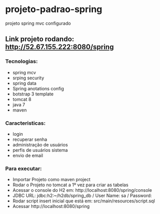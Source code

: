 # projeto-padrao-spring
projeto spring mvc configurado

## Link projeto rodando: http://52.67.155.222:8080/spring
 
### Tecnologias:
 
 * spring mcv
 * srping security
 * spring data
 * Spring anotations config
 * botstrap 3 template
 * tomcat 8 
 * java 7
 * maven
 
### Caracteristicas:
 
 * login
 * recuperar senha
 * administração de usuários
 * perfis de usuários sistema
 * envio de email
 

### Para executar:

* Importar Projeto como maven project
* Rodar o Projeto no tomcat a 1º vez para criar as tabelas
* Acessar o console do H2 em: http://localhost:8080/spring/console
* JDBC URL:  jdbc:h2:~/h2db/spring_db / User Name: sa / Password:
* Rodar script insert inicial que está em: src/main/resources/script.sql
* Acessar http://localhost:8080/spring
